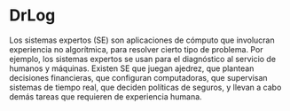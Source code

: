 # DrLog

Los sistemas expertos (SE) son aplicaciones de cómputo que involucran experiencia no
algorítmica, para resolver cierto tipo de problema. Por ejemplo, los sistemas expertos se usan para el
diagnóstico al servicio de humanos y máquinas. Existen SE que juegan ajedrez, que plantean
decisiones financieras, que configuran computadoras, que supervisan sistemas de tiempo real, que
deciden políticas de seguros, y llevan a cabo demás tareas que requieren de experiencia humana.

